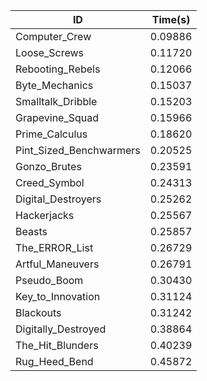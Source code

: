 |ID|Time(s)|
|-|-|
|Computer_Crew|0.09886|
|Loose_Screws|0.11720|
|Rebooting_Rebels|0.12066|
|Byte_Mechanics|0.15037|
|Smalltalk_Dribble|0.15203|
|Grapevine_Squad|0.15966|
|Prime_Calculus|0.18620|
|Pint_Sized_Benchwarmers|0.20525|
|Gonzo_Brutes|0.23591|
|Creed_Symbol|0.24313|
|Digital_Destroyers|0.25262|
|Hackerjacks|0.25567|
|Beasts|0.25857|
|The_ERROR_List|0.26729|
|Artful_Maneuvers|0.26791|
|Pseudo_Boom|0.30430|
|Key_to_Innovation|0.31124|
|Blackouts|0.31242|
|Digitally_Destroyed|0.38864|
|The_Hit_Blunders|0.40239|
|Rug_Heed_Bend|0.45872|
